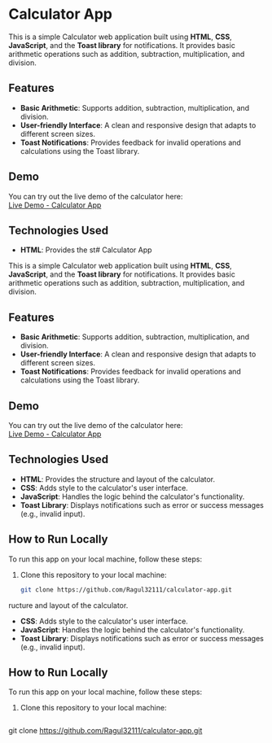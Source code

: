 
# Calculator App

This is a simple Calculator web application built using **HTML**, **CSS**, **JavaScript**, and the **Toast library** for notifications. It provides basic arithmetic operations such as addition, subtraction, multiplication, and division.

## Features

- **Basic Arithmetic**: Supports addition, subtraction, multiplication, and division.
- **User-friendly Interface**: A clean and responsive design that adapts to different screen sizes.
- **Toast Notifications**: Provides feedback for invalid operations and calculations using the Toast library.

## Demo

You can try out the live demo of the calculator here:  
[Live Demo - Calculator App](https://ragul32111.github.io/Full-stack/)

## Technologies Used

- **HTML**: Provides the st# Calculator App

This is a simple Calculator web application built using **HTML**, **CSS**, **JavaScript**, and the **Toast library** for notifications. It provides basic arithmetic operations such as addition, subtraction, multiplication, and division.

## Features

- **Basic Arithmetic**: Supports addition, subtraction, multiplication, and division.
- **User-friendly Interface**: A clean and responsive design that adapts to different screen sizes.
- **Toast Notifications**: Provides feedback for invalid operations and calculations using the Toast library.

## Demo

You can try out the live demo of the calculator here:  
[Live Demo - Calculator App](https://ragul32111.github.io/Full-stack/)

## Technologies Used

- **HTML**: Provides the structure and layout of the calculator.
- **CSS**: Adds style to the calculator's user interface.
- **JavaScript**: Handles the logic behind the calculator's functionality.
- **Toast Library**: Displays notifications such as error or success messages (e.g., invalid input).

## How to Run Locally

To run this app on your local machine, follow these steps:

1. Clone this repository to your local machine:

   ```bash
   git clone https://github.com/Ragul32111/calculator-app.git
ructure and layout of the calculator.
- **CSS**: Adds style to the calculator's user interface.
- **JavaScript**: Handles the logic behind the calculator's functionality.
- **Toast Library**: Displays notifications such as error or success messages (e.g., invalid input).

## How to Run Locally

To run this app on your local machine, follow these steps:

1. Clone this repository to your local machine:

   ```bash
git clone https://github.com/Ragul32111/calculator-app.git

